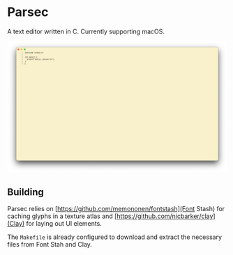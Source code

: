 # Parsec

A text editor written in C. Currently supporting macOS.

![Preview](assets/preview.png)

## Building

Parsec relies on [https://github.com/memononen/fontstash](Font Stash) for caching glyphs in a texture atlas and 
[https://github.com/nicbarker/clay](Clay) for laying out UI elements.

The `Makefile` is already configured to download and extract the necessary files from Font Stah and Clay.
